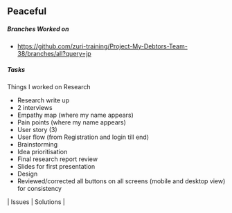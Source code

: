 ## Peaceful
##### Branches Worked on <br/>
- https://github.com/zuri-training/Project-My-Debtors-Team-38/branches/all?query=jp

##### Tasks <br/>
Things I worked on
Research
- Research write up
- 2 interviews
- Empathy map (where my name appears)
- Pain points (where my name appears)
- User story (3)
- User flow (from Registration and login till end)
- Brainstorming
- Idea prioritisation
- Final research report review
- Slides for first presentation
- Design
- Reviewed/corrected all buttons on all screens (mobile and desktop view) for consistency


| Issues      | Solutions |
